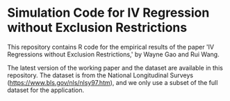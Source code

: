 # Simulation Code for IV Regression without Exclusion Restrictions

This repository contains R code for the empirical results of the paper 'IV Regressions without Exclusion Restrictions,' by Wayne Gao and Rui Wang.

The latest version of the working paper and the dataset are available in this repository. The dataset is from the National Longitudinal Surveys (https://www.bls.gov/nls/nlsy97.htm), and we only use a subset of the full dataset for the application.
